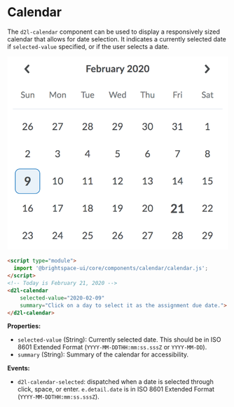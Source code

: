 # Calendar

The `d2l-calendar` component can be used to display a responsively sized calendar that allows for date selection. It indicates a currently selected date if `selected-value` specified, or if the user selects a date.

![Calendar](./screenshots/calendar.png?raw=true)

```html
<script type="module">
  import '@brightspace-ui/core/components/calendar/calendar.js';
</script>
<!-- Today is February 21, 2020 -->
<d2l-calendar
	selected-value="2020-02-09"
	summary="Click on a day to select it as the assignment due date.">
</d2l-calendar>
```

**Properties:**

- `selected-value` (String): Currently selected date. This should be in ISO 8601 Extended Format (`YYYY-MM-DDTHH:mm:ss.sssZ` or `YYYY-MM-DD`).
- `summary` (String): Summary of the calendar for accessibility.

**Events:**

* `d2l-calendar-selected`: dispatched when a date is selected through click, space, or enter. `e.detail.date` is in ISO 8601 Extended Format (`YYYY-MM-DDTHH:mm:ss.sssZ`).

